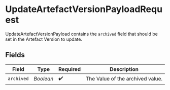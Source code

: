 # UpdateArtefactVersionPayloadRequest

UpdateArtefactVersionPayload contains the `archived` field that should be set in the Artefact Version to update.


## Fields

| Field                            | Type                             | Required                         | Description                      |
| -------------------------------- | -------------------------------- | -------------------------------- | -------------------------------- |
| `archived`                       | *Boolean*                        | :heavy_check_mark:               | The Value of the archived value. |